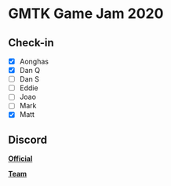 # GMTK Game Jam 2020

## Check-in

- [x] Aonghas
- [x] Dan Q
- [ ] Dan S
- [ ] Eddie
- [ ] Joao
- [ ] Mark
- [x] Matt

## Discord

**[Official](https://discord.gg/ewRbsQS)**

**[Team](https://discord.gg/uF5QS9R)**
